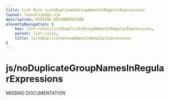 ```yaml
---
title: Lint Rule js/noDuplicateGroupNamesInRegularExpressions
layout: layouts/page.njk
description: MISSING DOCUMENTATION
eleventyNavigation: {
	key: lint-rules/js/noDuplicateGroupNamesInRegularExpressions,
	parent: lint-rules,
	title: js/noDuplicateGroupNamesInRegularExpressions
}
---
```


# js/noDuplicateGroupNamesInRegularExpressions

MISSING DOCUMENTATION
